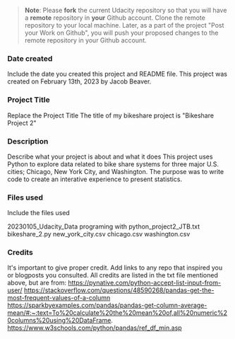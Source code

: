 >**Note**: Please **fork** the current Udacity repository so that you will have a **remote** repository in **your** Github account. Clone the remote repository to your local machine. Later, as a part of the project "Post your Work on Github", you will push your proposed changes to the remote repository in your Github account.

### Date created
Include the date you created this project and README file.
This project was created on February 13th, 2023 by Jacob Beaver. 

### Project Title
Replace the Project Title
The title of my bikeshare project is "Bikeshare Project 2"

### Description
Describe what your project is about and what it does
This project uses Python to explore data related to bike share systems for three major U.S. cities; Chicago, New York City, and Washington. The purpose was to write code to create an interative experience to present statistics. 

### Files used
Include the files used

20230105_Udacity_Data programing with python_project2_JTB.txt
bikeshare_2.py
new_york_city.csv
chicago.csv
washington.csv

### Credits
It's important to give proper credit. Add links to any repo that inspired you or blogposts you consulted.
All credits are listed in the txt file mentioned above, but are from:
https://pynative.com/python-accept-list-input-from-user/
https://stackoverflow.com/questions/48590268/pandas-get-the-most-frequent-values-of-a-column
https://sparkbyexamples.com/pandas/pandas-get-column-average-mean/#:~:text=To%20calculate%20the%20mean%20of,all%20numeric%20columns%20using%20DataFrame.
https://www.w3schools.com/python/pandas/ref_df_min.asp

